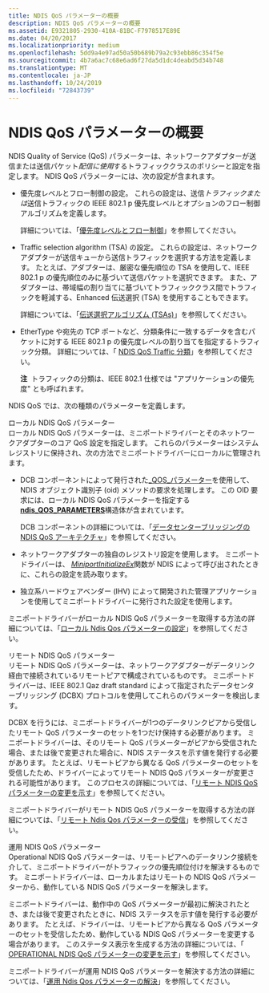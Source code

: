 ```yaml
---
title: NDIS QoS パラメーターの概要
description: NDIS QoS パラメーターの概要
ms.assetid: E9321805-2930-410A-81BC-F7978517E89E
ms.date: 04/20/2017
ms.localizationpriority: medium
ms.openlocfilehash: 5dd9a4e97ad50a50b689b79a2c93ebb86c354f5e
ms.sourcegitcommit: 4b7a6ac7c68e6ad6f27da5d1dc4deabd5d34b748
ms.translationtype: MT
ms.contentlocale: ja-JP
ms.lasthandoff: 10/24/2019
ms.locfileid: "72843739"
---
```

# <a name="overview-of-ndis-qos-parameters"></a>NDIS QoS パラメーターの概要


NDIS Quality of Service (QoS) パラメーターは、ネットワークアダプターが送信または送信パケット*配信に使用*するトラフィッククラスのポリシーと設定を指定します。 NDIS QoS パラメーターには、次の設定が含まれます。

-   優先度レベルとフロー制御の設定。 これらの設定は、送信*トラフィックまたは*送信トラフィックの IEEE 802.1 p 優先度レベルとオプションのフロー制御アルゴリズムを定義します。

    詳細については、「[優先度レベルとフロー制御](priority-levels-and-flow-control.md)」を参照してください。

-   Traffic selection algorithm (TSA) の設定。 これらの設定は、ネットワークアダプターが送信キューから送信トラフィックを選択する方法を定義します。 たとえば、アダプターは、厳密な優先順位の TSA を使用して、IEEE 802.1 p の優先順位のみに基づいて送信パケットを選択できます。 また、アダプターは、帯域幅の割り当てに基づいてトラフィッククラス間でトラフィックを軽減する、Enhanced 伝送選択 (TSA) を使用することもできます。

    詳細については、「[伝送選択アルゴリズム (TSAs)](transmission-selection-algorithms--tsas-.md)」を参照してください。

-   EtherType や宛先の TCP ポートなど、分類条件に一致するデータを含むパケットに対する IEEE 802.1 p の優先度レベルの割り当てを指定するトラフィック分類。 詳細については、「 [NDIS QoS Traffic 分類](ndis-qos-traffic-classifications.md)」を参照してください。

    **注**  トラフィックの分類は、IEEE 802.1 仕様では "アプリケーションの優先度" とも呼ばれます。

     

NDIS QoS では、次の種類のパラメーターを定義します。

<a href="" id="local-ndis-qos-parameters"></a>ローカル NDIS QoS パラメーター  
ローカル NDIS QoS パラメーターは、ミニポートドライバーとそのネットワークアダプターのコア QoS 設定を指定します。 これらのパラメーターはシステムレジストリに保持され、次の方法でミニポートドライバーにローカルに管理されます。

-   DCB コンポーネントによって発行された[\_QOS\_パラメーター](https://docs.microsoft.com/windows-hardware/drivers/network/oid-qos-parameters)を使用して、NDIS オブジェクト識別子 (oid) メソッドの要求を処理します。 この OID 要求には、ローカル NDIS QoS パラメーターを指定する[**ndis\_QOS\_PARAMETERS**](https://docs.microsoft.com/windows-hardware/drivers/ddi/ntddndis/ns-ntddndis-_ndis_qos_parameters)構造体が含まれています。

    DCB コンポーネントの詳細については、「[データセンターブリッジングの NDIS QoS アーキテクチャ](ndis-qos-architecture-for-data-center-bridging.md)」を参照してください。

-   ネットワークアダプターの独自のレジストリ設定を使用します。 ミニポートドライバーは、 [*MiniportInitializeEx*](https://docs.microsoft.com/windows-hardware/drivers/ddi/ndis/nc-ndis-miniport_initialize)関数が NDIS によって呼び出されたときに、これらの設定を読み取ります。

-   独立系ハードウェアベンダー (IHV) によって開発された管理アプリケーションを使用してミニポートドライバーに発行された設定を使用します。

ミニポートドライバーがローカル NDIS QoS パラメーターを取得する方法の詳細については、「[ローカル Ndis Qos パラメーターの設定](setting-local-ndis-qos-parameters.md)」を参照してください。

<a href="" id="remote-ndis-qos-parameters"></a>リモート NDIS QoS パラメーター  
リモート NDIS QoS パラメーターは、ネットワークアダプターがデータリンク経由で接続されているリモートピアで構成されているものです。 ミニポートドライバーは、IEEE 802.1 Qaz draft standard によって指定されたデータセンターブリッジング (DCBX) プロトコルを使用してこれらのパラメーターを検出します。

DCBX を行うには、ミニポートドライバーが1つのデータリンクピアから受信したリモート QoS パラメーターのセットを1つだけ保持する必要があります。 ミニポートドライバーは、そのリモート QoS パラメーターがピアから受信された場合、または後で変更された場合に、NDIS ステータスを示す値を発行する必要があります。 たとえば、リモートピアから異なる QoS パラメーターのセットを受信したため、ドライバーによってリモート NDIS QoS パラメーターが変更される可能性があります。 このプロセスの詳細については、「[リモート NDIS QoS パラメーターの変更を示す](indicating-changes-to-the-remote-ndis-qos-parameters.md)」を参照してください。

ミニポートドライバーがリモート NDIS QoS パラメーターを取得する方法の詳細については、「[リモート Ndis Qos パラメーターの受信](receiving-remote-ndis-qos-parameters.md)」を参照してください。

<a href="" id="operational-ndis-qos-parameters"></a>運用 NDIS QoS パラメーター  
Operational NDIS QoS パラメーターは、リモートピアへのデータリンク接続を介して、ミニポートドライバーがトラフィックの優先順位付けを解決するものです。 ミニポートドライバーは、ローカルまたはリモートの NDIS QoS パラメーターから、動作している NDIS QoS パラメーターを解決します。

ミニポートドライバーは、動作中の QoS パラメーターが最初に解決されたとき、または後で変更されたときに、NDIS ステータスを示す値を発行する必要があります。 たとえば、ドライバーは、リモートピアから異なる QoS パラメーターのセットを受信したため、動作している NDIS QoS パラメーターを変更する場合があります。 このステータス表示を生成する方法の詳細については、「 [OPERATIONAL NDIS QoS パラメーターの変更を示す](indicating-changes-to-the-operational-ndis-qos-parameters.md)」を参照してください。

ミニポートドライバーが運用 NDIS QoS パラメーターを解決する方法の詳細については、「[運用 Ndis Qos パラメーターの解決](resolving-operational-ndis-qos-parameters.md)」を参照してください。

 

 





